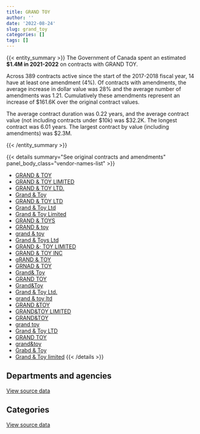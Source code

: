 ```yaml
---
title: GRAND TOY
author: ''
date: '2022-08-24'
slug: grand_toy
categories: []
tags: []
---
```


<script src="/rmarkdown-libs/htmlwidgets/htmlwidgets.js"></script>
<link href="/rmarkdown-libs/datatables-css/datatables-crosstalk.css" rel="stylesheet" />
<script src="/rmarkdown-libs/datatables-binding/datatables.js"></script>
<script src="/rmarkdown-libs/jquery/jquery-3.6.0.min.js"></script>
<link href="/rmarkdown-libs/dt-core-bootstrap/css/dataTables.bootstrap.min.css" rel="stylesheet" />
<link href="/rmarkdown-libs/dt-core-bootstrap/css/dataTables.bootstrap.extra.css" rel="stylesheet" />
<script src="/rmarkdown-libs/dt-core-bootstrap/js/jquery.dataTables.min.js"></script>
<script src="/rmarkdown-libs/dt-core-bootstrap/js/dataTables.bootstrap.min.js"></script>
<link href="/rmarkdown-libs/crosstalk/css/crosstalk.min.css" rel="stylesheet" />
<script src="/rmarkdown-libs/crosstalk/js/crosstalk.min.js"></script>
<script src="/rmarkdown-libs/htmlwidgets/htmlwidgets.js"></script>
<link href="/rmarkdown-libs/datatables-css/datatables-crosstalk.css" rel="stylesheet" />
<script src="/rmarkdown-libs/datatables-binding/datatables.js"></script>
<script src="/rmarkdown-libs/jquery/jquery-3.6.0.min.js"></script>
<link href="/rmarkdown-libs/dt-core-bootstrap/css/dataTables.bootstrap.min.css" rel="stylesheet" />
<link href="/rmarkdown-libs/dt-core-bootstrap/css/dataTables.bootstrap.extra.css" rel="stylesheet" />
<script src="/rmarkdown-libs/dt-core-bootstrap/js/jquery.dataTables.min.js"></script>
<script src="/rmarkdown-libs/dt-core-bootstrap/js/dataTables.bootstrap.min.js"></script>
<link href="/rmarkdown-libs/crosstalk/css/crosstalk.min.css" rel="stylesheet" />
<script src="/rmarkdown-libs/crosstalk/js/crosstalk.min.js"></script>

{{< entity_summary >}}
The Government of Canada spent an estimated **\$1.4M in 2021-2022** on contracts with GRAND TOY.

Across 389 contracts active since the start of the 2017-2018 fiscal year, 14 have at least one amendment (4%). Of contracts with amendments, the average increase in dollar value was 28% and the average number of amendments was 1.21. Cumulatively these amendments represent an increase of \$161.6K over the original contract values.

The average contract duration was 0.22 years, and the average contract value (not including contracts under \$10k) was \$32.2K. The longest contract was 6.01 years. The largest contract by value (including amendments) was \$2.3M.

{{< /entity_summary >}}

{{< details summary="See original contracts and amendments" panel_body_class="vendor-names-list" >}}
- [GRAND & TOY](https://search.open.canada.ca/en/ct/?sort=contract_value_f%20desc&page=1&search_text=%22GRAND%20%26%20TOY%22)
- [GRAND & TOY LIMITED](https://search.open.canada.ca/en/ct/?sort=contract_value_f%20desc&page=1&search_text=%22GRAND%20%26%20TOY%20LIMITED%22)
- [GRAND & TOY LTD.](https://search.open.canada.ca/en/ct/?sort=contract_value_f%20desc&page=1&search_text=%22GRAND%20%26%20TOY%20LTD.%22)
- [Grand & Toy](https://search.open.canada.ca/en/ct/?sort=contract_value_f%20desc&page=1&search_text=%22Grand%20%26%20Toy%22)
- [GRAND & TOY LTD](https://search.open.canada.ca/en/ct/?sort=contract_value_f%20desc&page=1&search_text=%22GRAND%20%26%20TOY%20LTD%22)
- [Grand & Toy Ltd](https://search.open.canada.ca/en/ct/?sort=contract_value_f%20desc&page=1&search_text=%22Grand%20%26%20Toy%20Ltd%22)
- [Grand & Toy Limited](https://search.open.canada.ca/en/ct/?sort=contract_value_f%20desc&page=1&search_text=%22Grand%20%26%20Toy%20Limited%22)
- [GRAND & TOYS](https://search.open.canada.ca/en/ct/?sort=contract_value_f%20desc&page=1&search_text=%22GRAND%20%26%20TOYS%20%2a%22)
- [GRAND & toy](https://search.open.canada.ca/en/ct/?sort=contract_value_f%20desc&page=1&search_text=%22GRAND%20%26%20toy%22)
- [grand & toy](https://search.open.canada.ca/en/ct/?sort=contract_value_f%20desc&page=1&search_text=%22grand%20%26%20toy%22)
- [Grand & Toys Ltd](https://search.open.canada.ca/en/ct/?sort=contract_value_f%20desc&page=1&search_text=%22Grand%20%26%20Toys%20Ltd%22)
- [GRAND &; TOY LIMITED](https://search.open.canada.ca/en/ct/?sort=contract_value_f%20desc&page=1&search_text=%22GRAND%20%26%3b%20TOY%20LIMITED%22)
- [GRAND & TOY INC](https://search.open.canada.ca/en/ct/?sort=contract_value_f%20desc&page=1&search_text=%22GRAND%20%26%20TOY%20INC%22)
- [gRAND & TOY](https://search.open.canada.ca/en/ct/?sort=contract_value_f%20desc&page=1&search_text=%22gRAND%20%26%20TOY%22)
- [GRNAD & TOY](https://search.open.canada.ca/en/ct/?sort=contract_value_f%20desc&page=1&search_text=%22GRNAD%20%26%20TOY%22)
- [Grand& Toy](https://search.open.canada.ca/en/ct/?sort=contract_value_f%20desc&page=1&search_text=%22Grand%26%20Toy%22)
- [GRAND TOY](https://search.open.canada.ca/en/ct/?sort=contract_value_f%20desc&page=1&search_text=%22GRAND%20%20TOY%22)
- [Grand&Toy](https://search.open.canada.ca/en/ct/?sort=contract_value_f%20desc&page=1&search_text=%22Grand%26Toy%22)
- [Grand & Toy Ltd.](https://search.open.canada.ca/en/ct/?sort=contract_value_f%20desc&page=1&search_text=%22Grand%20%26%20Toy%20Ltd.%22)
- [grand & toy ltd](https://search.open.canada.ca/en/ct/?sort=contract_value_f%20desc&page=1&search_text=%22grand%20%26%20toy%20ltd%22)
- [GRAND &TOY](https://search.open.canada.ca/en/ct/?sort=contract_value_f%20desc&page=1&search_text=%22GRAND%20%26TOY%22)
- [GRAND&TOY LIMITED](https://search.open.canada.ca/en/ct/?sort=contract_value_f%20desc&page=1&search_text=%22GRAND%26TOY%20LIMITED%22)
- [GRAND&TOY](https://search.open.canada.ca/en/ct/?sort=contract_value_f%20desc&page=1&search_text=%22GRAND%26TOY%22)
- [grand toy](https://search.open.canada.ca/en/ct/?sort=contract_value_f%20desc&page=1&search_text=%22grand%20toy%22)
- [Grand & Toy LTD](https://search.open.canada.ca/en/ct/?sort=contract_value_f%20desc&page=1&search_text=%22Grand%20%26%20Toy%20LTD%22)
- [GRAND TOY](https://search.open.canada.ca/en/ct/?sort=contract_value_f%20desc&page=1&search_text=%22GRAND%20TOY%22)
- [grand&toy](https://search.open.canada.ca/en/ct/?sort=contract_value_f%20desc&page=1&search_text=%22grand%26toy%22)
- [Grabd & Toy](https://search.open.canada.ca/en/ct/?sort=contract_value_f%20desc&page=1&search_text=%22Grabd%20%26%20Toy%22)
- [Grand & Toy limited](https://search.open.canada.ca/en/ct/?sort=contract_value_f%20desc&page=1&search_text=%22Grand%20%26%20Toy%20limited%22)
{{< /details >}}

## Departments and agencies

<div id="htmlwidget-1" style="width:100%;height:auto;" class="datatables html-widget"></div>
<script type="application/json" data-for="htmlwidget-1">{"x":{"style":"bootstrap","filter":"none","vertical":false,"data":[["<a href=\"/departments/aafc-aac/\">Agriculture and Agri-Food Canada<\/a>","<a href=\"/departments/aandc-aadnc/\">Crown-Indigenous Relations and Northern Affairs Canada<\/a>","<a href=\"/departments/acoa-apeca/\">Atlantic Canada Opportunities Agency<\/a>","<a href=\"/departments/cas-satj/\">Courts Administration Service<\/a>","<a href=\"/departments/cbsa-asfc/\">Canada Border Services Agency<\/a>","<a href=\"/departments/cic/\">Immigration, Refugees and Citizenship Canada<\/a>","<a href=\"/departments/cra-arc/\">Canada Revenue Agency<\/a>","<a href=\"/departments/dfatd-maecd/\">Global Affairs Canada<\/a>","<a href=\"/departments/dfo-mpo/\">Fisheries and Oceans Canada<\/a>","<a href=\"/departments/dnd-mdn/\">National Defence<\/a>","<a href=\"/departments/esdc-edsc/\">Employment and Social Development Canada<\/a>","<a href=\"/departments/fja-cmf/\">Office of the Commissioner for Federal Judicial Affairs Canada<\/a>","<a href=\"/departments/ic/\">Innovation, Science and Economic Development Canada<\/a>","<a href=\"/departments/irb-cisr/\">Immigration and Refugee Board of Canada<\/a>","<a href=\"/departments/isc-sac/\">Indigenous Services Canada<\/a>","<a href=\"/departments/jus/\">Department of Justice Canada<\/a>","<a href=\"/departments/mgerc-ceegm/\">Military Grievances External Review Committee<\/a>","<a href=\"/departments/nrc-cnrc/\">National Research Council Canada<\/a>","<a href=\"/departments/nrcan-rncan/\">Natural Resources Canada<\/a>","<a href=\"/departments/pbc-clcc/\">Parole Board of Canada<\/a>","<a href=\"/departments/pc/\">Parks Canada<\/a>","<a href=\"/departments/phac-aspc/\">Public Health Agency of Canada<\/a>","<a href=\"/departments/pwgsc-tpsgc/\">Public Services and Procurement Canada<\/a>","<a href=\"/departments/rcmp-grc/\">Royal Canadian Mounted Police<\/a>","<a href=\"/departments/ssc-spc/\">Shared Services Canada<\/a>","<a href=\"/departments/statcan/\">Statistics Canada<\/a>","<a href=\"/departments/tc/\">Transport Canada<\/a>","<a href=\"/departments/tsb-bst/\">Transportation Safety Board of Canada<\/a>","<a href=\"/departments/vac-acc/\">Veterans Affairs Canada<\/a>"],[19756.55,19262.25,null,20154.08,74029.11,null,0,36874.54,10350,793614.48,null,45200,50612.28,null,19262.25,13876.91,null,23948.09,64053.27,21581.26,24671.87,null,314029.23,36573.15,301688.93,null,19635,25901.04,null],[82109.27,null,null,null,56656.31,36813.3,0,97599.99,null,572240.35,223704.26,25000,50523.01,12705.64,18857.16,12518.19,null,null,14482.03,null,160698.48,97455.47,538265.51,53194.72,27572.87,25484.14,19635,null,null],[null,null,31050,null,123616.03,359616.46,24298.06,114630.1,105922.81,806456.6,175819.01,22600,24438.33,12690.76,null,null,13342.65,null,null,null,10581.85,2223202.93,99614.92,41603.87,49253.43,132823.67,149588.76,null,33342.5],[null,null,null,null,33646.43,26534.72,0,43164.36,75342.94,612386.32,265908.16,22600,null,null,null,null,null,null,null,13295.58,null,null,18104.28,12713.5,null,248366.53,24150,null,23125.12]],"container":"<table class=\"table table-striped table-hover row-border order-column display\">\n  <thead>\n    <tr>\n      <th>Department<\/th>\n      <th>2018-2019<\/th>\n      <th>2019-2020<\/th>\n      <th>2020-2021<\/th>\n      <th>2021-2022<\/th>\n    <\/tr>\n  <\/thead>\n<\/table>","options":{"order":[[4,"desc"]],"pageLength":10,"autoWidth":true,"columnDefs":[{"targets":1,"render":"function(data, type, row, meta) {\n    return type !== 'display' ? data : DTWidget.formatCurrency(data, \"$\", 2, 3, \",\", \".\", true, null);\n  }"},{"targets":2,"render":"function(data, type, row, meta) {\n    return type !== 'display' ? data : DTWidget.formatCurrency(data, \"$\", 2, 3, \",\", \".\", true, null);\n  }"},{"targets":3,"render":"function(data, type, row, meta) {\n    return type !== 'display' ? data : DTWidget.formatCurrency(data, \"$\", 2, 3, \",\", \".\", true, null);\n  }"},{"targets":4,"render":"function(data, type, row, meta) {\n    return type !== 'display' ? data : DTWidget.formatCurrency(data, \"$\", 2, 3, \",\", \".\", true, null);\n  }"},{"width":"16%","targets":[1,2,3,4]},{"className":"dt-right","targets":[1,2,3,4]}],"orderClasses":false}},"evals":["options.columnDefs.0.render","options.columnDefs.1.render","options.columnDefs.2.render","options.columnDefs.3.render"],"jsHooks":[]}</script>
<p class="text-right">
<a href="https://github.com/GoC-Spending/contracts-data/tree/main/data/out/vendors/grand_toy/summary_by_fiscal_year_by_department.csv" class="source-data-link btn btn-link">View source data</a>
</p>

## Categories

<div id="htmlwidget-2" style="width:100%;height:auto;" class="datatables html-widget"></div>
<script type="application/json" data-for="htmlwidget-2">{"x":{"style":"bootstrap","filter":"none","vertical":false,"data":[["<a href=\"/categories/1_facilities_and_construction/\">Facilities and construction<\/a>","<a href=\"/categories/10_office_management/\">Office management<\/a>","<a href=\"/categories/11_defence/\">Defence<\/a>","<a href=\"/categories/3_information_technology/\">Information technology<\/a>","<a href=\"/categories/4_medical/\">Medical<\/a>","<a href=\"/categories/6_industrial_products_and_services/\">Industrial products and services<\/a>"],[10496.34,1780132.16,30286.31,null,null,114159.47],[null,1496172.22,10186.42,132049.3,97455.47,389652.3],[null,1797944.37,null,44710.35,2335807.43,376030.59],[null,790033.08,20212.6,246452.62,null,362639.64]],"container":"<table class=\"table table-striped table-hover row-border order-column display\">\n  <thead>\n    <tr>\n      <th>Category<\/th>\n      <th>2018-2019<\/th>\n      <th>2019-2020<\/th>\n      <th>2020-2021<\/th>\n      <th>2021-2022<\/th>\n    <\/tr>\n  <\/thead>\n<\/table>","options":{"order":[[4,"desc"]],"dom":"t","pageLength":30,"autoWidth":true,"columnDefs":[{"targets":1,"render":"function(data, type, row, meta) {\n    return type !== 'display' ? data : DTWidget.formatCurrency(data, \"$\", 2, 3, \",\", \".\", true, null);\n  }"},{"targets":2,"render":"function(data, type, row, meta) {\n    return type !== 'display' ? data : DTWidget.formatCurrency(data, \"$\", 2, 3, \",\", \".\", true, null);\n  }"},{"targets":3,"render":"function(data, type, row, meta) {\n    return type !== 'display' ? data : DTWidget.formatCurrency(data, \"$\", 2, 3, \",\", \".\", true, null);\n  }"},{"targets":4,"render":"function(data, type, row, meta) {\n    return type !== 'display' ? data : DTWidget.formatCurrency(data, \"$\", 2, 3, \",\", \".\", true, null);\n  }"},{"width":"16%","targets":[1,2,3,4]},{"className":"dt-right","targets":[1,2,3,4]}],"orderClasses":false,"lengthMenu":[10,25,30,50,100]}},"evals":["options.columnDefs.0.render","options.columnDefs.1.render","options.columnDefs.2.render","options.columnDefs.3.render"],"jsHooks":[]}</script>
<p class="text-right">
<a href="https://github.com/GoC-Spending/contracts-data/tree/main/data/out/vendors/grand_toy/summary_by_fiscal_year_by_category.csv" class="source-data-link btn btn-link">View source data</a>
</p>
